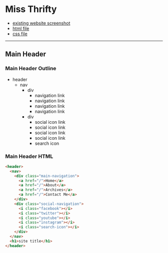 # Miss Thrifty

- [existing website screenshot](blog-miss-thrifty-full-screen.png)
- [html file](index.html)
- [css file](styles.css)

---

## Main Header

### Main Header Outline

- header
  - nav
    - div
      - navigation link
      - navigation link
      - navigation link
      - navigation link
    - div
      - social icon link
      - social icon link
      - social icon link
      - social icon link
      - search icon

### Main Header HTML

```html
<header>
  <nav>
    <div class="main-navigation">
      <a href="/">Home</a>
      <a href="/">About</a>
      <a href="/">Archives</a>
      <a href="/">Contact Me</a>
    </div>
    <div class="social-navigation">
      <i class="facebook"></i>
      <i class="twitter"></i>
      <i class="youtube"></i>
      <i class="instagram"></i>
      <i class="search-icon"></i>
    </div>
  </nav>
  <h1>site title</h1>
</header>
```
